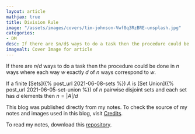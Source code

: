 ```yaml
---
layout: article
mathjax: true
title: Division Rule
image: "/assets/images/covers/tim-johnson-Vwf8q3RzBRE-unsplash.jpg"
categories:
- DM
desc: If there are $n/d$ ways to do a task then the procedure could be done in $n$ ways where each way $w$ exactly $d$ of $n$ ways correspond to $w$. 
imagealt: Cover Image for article
---
```


If there are $n/d$ ways to do a task then the procedure could be done in $n$ ways where each way $w$ exactly $d$ of $n$ ways correspond to $w$.





















































































































































































































































































































































































































If a finite [Sets]({% post_url 2021-06-08-sets %}) $A$ is [Set Union]({% post_url 2021-06-05-set-union %}) of $n$ pairwise disjoint sets and each set has $d$ elements then $n = |A|/d$





















































































































































































































































































































































































































This blog was published directly from my notes.
To check the source of my notes and images used in this blog, visit <a href="/credits.html" target="_blank">Credits</a>.

To read my notes, download this <a href="https://github.com/bovem/CS" target="blank">repository</a>.